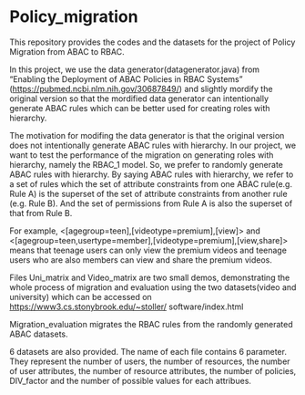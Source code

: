 # Policy_migration

This repository provides the codes and the datasets for the project of Policy Migration from ABAC to RBAC.

In this project, we use the data generator(datagenerator.java) from “Enabling the Deployment of ABAC Policies in RBAC Systems” (https://pubmed.ncbi.nlm.nih.gov/30687849/) and slightly mordify the original version so that the mordified data generator can intentionally generate ABAC rules which can be better used for creating roles with hierarchy.

The motivation for modifing the data generator is that the original version does not intentionally generate ABAC rules with hierarchy. In our project, we want to test the performance of the migration on generating roles with hierarchy, namely the RBAC_1 model. So, we prefer to randomly generate ABAC rules with hierarchy. By saying ABAC rules with hierarchy, we refer to a set of rules which the set of attribute constraints from one ABAC rule(e.g. Rule A) is the superset of the set of attribute constraints from another rule (e.g. Rule B). And the set of permissions from Rule A is also the superset of that from Rule B. 

For example, <[agegroup=teen],[videotype=premium],[view]>  and <[agegroup=teen,usertype=member],[videotype=premium],[view,share]> means that teenage users can only view the premium videos and teenage users who are also members can view and share the premium videos.

Files Uni_matrix and Video_matrix are two small demos, demonstrating the whole process of migration and evaluation using the two datasets(video and university) which can be accessed on https://www3.cs.stonybrook.edu/~stoller/
software/index.html

Migration_evaluation migrates the RBAC rules from the randomly generated ABAC datasets.

6 datasets are also provided. The name of each file contains 6 parameter. They represent the number of users, the number of resources, the number of user attributes, the number of resource attributes, the number of policies, DIV_factor and the number of possible values for each attribues.



